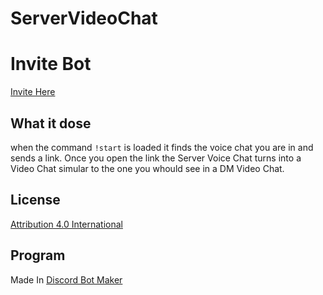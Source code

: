 # ServerVideoChat

# Invite Bot

[Invite Here](https://discordapp.com/oauth2/authorize?client_id=592793497250299950&scope=bot&permissions=2146958591)


## What it dose

when the command ``!start`` is loaded it finds the voice chat you are in and sends a link. Once you open the link the Server Voice Chat turns into a Video Chat simular to the one you whould see in a DM Video Chat.

## License
[Attribution 4.0 International](https://creativecommons.org/licenses/by/4.0/)
## Program
Made In [Discord Bot Maker](https://dbotmaker.io/)